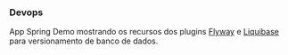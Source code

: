 ### Devops

App Spring Demo mostrando os recursos dos plugins [Flyway](https://flywaydb.org/) e [Liquibase](http://www.liquibase.org/) para versionamento de banco de dados.
